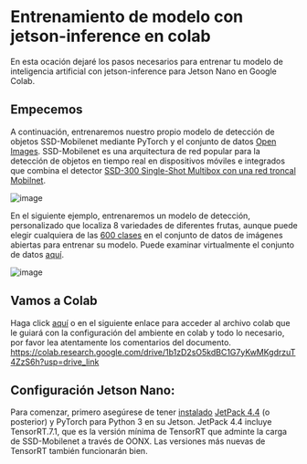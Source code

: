 # Entrenamiento de modelo con jetson-inference en colab

En esta ocación dejaré los pasos necesarios para entrenar tu modelo de inteligencia artificial con jetson-inference para Jetson Nano en Google Colab.

## Empecemos

A continuación, entrenaremos nuestro propio modelo de detección de objetos SSD-Mobilenet mediante PyTorch y el conjunto de datos [Open Images](https://storage.googleapis.com/openimages/web/visualizer/index.html?set=train&type=detection&c=%2Fm%2F06l9r). SSD-Mobilenet es una arquitectura de red popular para la detección de objetos en tiempo real en dispositivos móviles e integrados que combina el detector [SSD-300 Single-Shot Multibox con una red troncal](https://arxiv.org/abs/1512.02325) [Mobilnet](https://arxiv.org/abs/1704.04861).

![image](https://github.com/johnjaider1000/jetson-train-colab/assets/8765273/d0dc279e-147e-4c4f-8e9c-07b09aa543d1)

En el siguiente ejemplo, entrenaremos un modelo de detección, personalizado que localiza 8 variedades de diferentes frutas, aunque puede elegir cualquiera de las [600 clases](https://github.com/dusty-nv/pytorch-ssd/blob/master/open_images_classes.txt) en el conjunto de datos de imágenes abiertas para entrenar su modelo. Puede examinar virtualmente el conjunto de datos [aquí](https://storage.googleapis.com/openimages/web/visualizer/index.html?set=train&type=detection&c=%2Fm%2F0xfy).

![image](https://github.com/johnjaider1000/jetson-train-colab/assets/8765273/b43807b0-0ee3-4b05-a33f-05e4250c0ccd)

## Vamos a Colab
Haga click [aquí](https://colab.research.google.com/drive/1b1zD2sO5kdBC1G7yKwMKgdrzuT4ZzS6h?usp=drive_link) o en el siguiente enlace para acceder al archivo colab que le guiará con la configuración del ambiente en colab y todo lo necesario, por favor lea atentamente los comentarios del documento.
https://colab.research.google.com/drive/1b1zD2sO5kdBC1G7yKwMKgdrzuT4ZzS6h?usp=drive_link


## Configuración Jetson Nano:
Para comenzar, primero asegúrese de tener [instalado](https://github.com/dusty-nv/jetson-inference/blob/master/docs/pytorch-transfer-learning.md#installing-pytorch) [JetPack 4.4](https://developer.nvidia.com/embedded/jetpack) (o posterior) y PyTorch para Python 3 en su Jetson. JetPack 4.4 incluye TensorRT.7.1, que es la versión mínima de TensorRT que adminte la carga de SSD-Mobilenet a través de OONX. Las versiones más nuevas de TensorRT también funcionarán bien.
